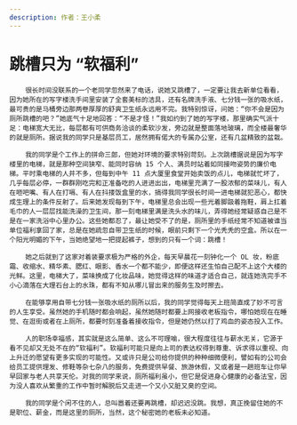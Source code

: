 ```yaml
---
description: 作者：王小柔
---
```


# 跳槽只为 “软福利”

        很长时间没联系的一个老同学忽然来了电话，说她又跳槽了，一定要让我去新单位看看，因为她所在的写字楼洗手间里安装了全套美标的洁具，还有名牌洗手液、七分钱一张的吸水纸，最可贵的是马桶旁边那两卷厚厚的舒爽卫生纸永远用不完。我特别惊讶，问她：“你不会是因为厕所跳槽的吧？”她底气十足地回答：“不是才怪！”我如约到了她的写字楼，那里确实气派十足：电梯宽大无比，每层都有可供商务洽谈的柔软沙发，旁边就是整面落地玻璃，而全楼最奢华的就是厕所。据说我的同学只是基层员工，居然拥有偌大的专属办公室，还有几盆精致的盆栽。

        我的同学是个工作上的拼命三郎，但她对环境的要求特别苛刻。上次跳槽据说是因为写字楼里的电梯，就是那种空间狭窄、能同时容纳 15 个人、满员时站着如同接吻姿势的廉价电梯。平时乘电梯的人并不多，但每到中午 11 点大厦里食堂开始卖饭的点儿，电梯就忙坏了，几乎每层必停，一群群刚吃完和正准备吃的人进进出出，电梯里充满了一股浓郁的菜味儿，有人在咂吧嘴、有人在打嗝、有人在抖搂饭盒里的水，搞得我同学很长时间一进电梯就犯恶心，都快成生理上的条件反射了。后来她发现每到下午，电梯里总会出现一些光着脚趿着拖鞋，肩上扛着毛巾的人一层层找能洗澡的卫生间，那一刻电梯里满是洗头水的味儿，弄得她经常疑惑自己是不是在一家洗浴中心里办公。这些她都忍了，最让她受不了的是，厕所里的手纸经常不知道被谁当单位福利拿回了家，总是在她疏忽自带卫生纸的时候，眼前只剩下一个光秃秃的空盒。所以在一个阳光明媚的下午，当她绝望地一把提起裤子，想到的只有一个词：跳槽！

        她之后就到了这家对着装要求极为严格的外企，每天早晨花一刻钟化一个 OL 妆，粉底霜、收缩水、精华素、腮红、眼影、香水一个都不能少，即便这样还生怕自己配不上这个大楼的光鲜。这里，电梯大了，菜味换成了化妆品味，她觉得这样的味道才适合自己，就连她洗完手不小心滴落在大理石台上的水珠，都有不知从哪儿冒出来的服务生及时擦去。

        在能够享用自带七分钱一张吸水纸的厕所以后，我的同学觉得每天上班简直成了妙不可言的人生享受。虽然她的手机随时都会响起，虽然她随时都要上网接收老板指令，哪怕她现在在睡觉、在逛街或者在上厕所，都要时刻准备着接收指令，但是她仍然以打了鸡血的姿态投入工作。

        人的职场幸福感，其实就是这么简单、这么不可理喻，很大程度往往与薪水无关，它源于看不见却又无处不在的“软福利”。软福利可能只是向上司的表达权得到尊重、诉求得以重视、向上升迁的愿望有更多实现的可能性。又或许只是公司给你提供的种种细微便利，譬如有的公司会给员工提供理发、修鞋等杂七杂八的服务，免费提供早餐、旅游休假，又或者是一趟班车让你早早回家与老人共享天伦。对我的同学来说，厕所福利虽小，但它是促进身心健康的必备法宝，因为没人喜欢从繁重的工作中暂时解脱后又走进一个又小又脏又臭的空间。

        我的同学是个闲不住的人，总叫嚣着还要再跳槽，却迟迟没跳。我想，真正挽留住她的不是职位、薪金，而是这里的厕所，当然，这个秘密她的老板未必知道。

